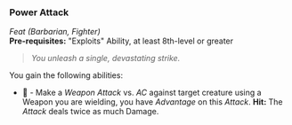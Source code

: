 ### Power Attack
*Feat (Barbarian, Fighter)*  
**Pre-requisites:** "Exploits" Ability, at least 8th-level or greater  

> *You unleash a single, devastating strike.*

You gain the following abilities:
* 🔷 - Make a *Weapon Attack* vs. *AC* against target creature using a Weapon you are wielding, you have *Advantage* on this *Attack*. **Hit:** The *Attack* deals twice as much Damage.
